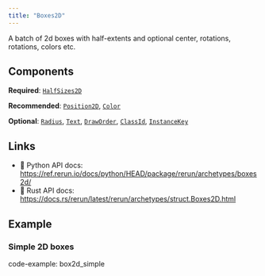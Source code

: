 ```yaml
---
title: "Boxes2D"
---
```


A batch of 2d boxes with half-extents and optional center, rotations, rotations, colors etc.

## Components

**Required**: [`HalfSizes2D`](../components/half_sizes2d.md)

**Recommended**: [`Position2D`](../components/position2d.md), [`Color`](../components/color.md)

**Optional**: [`Radius`](../components/radius.md), [`Text`](../components/text.md), [`DrawOrder`](../components/draw_order.md), [`ClassId`](../components/class_id.md), [`InstanceKey`](../components/instance_key.md)

## Links
 * 🐍 Python API docs: https://ref.rerun.io/docs/python/HEAD/package/rerun/archetypes/boxes2d/
 * 🦀 Rust API docs: https://docs.rs/rerun/latest/rerun/archetypes/struct.Boxes2D.html

## Example

### Simple 2D boxes

code-example: box2d_simple

